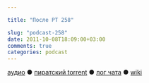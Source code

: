 ```yaml
---

title: "После РТ 258"

slug: "podcast-258"
date: 2011-10-08T18:09:00+03:00
comments: true
categories: podcast
---
```

[аудио](http://cdn.radio-t.com/rt258post.mp3) ● [пиратский torrent](http://pirates.radio-t.com/torrents/rt258post.mp3.torrent) ● [лог чата](http://chat.radio-t.com/logs/radio-t-258.html) ● [wiki](http://wiki.radio-t.com/%D0%9F%D0%BE%D1%81%D0%BB%D0%B5_%D0%A0%D0%A2_258)<audio src="http://cdn.radio-t.com/rt258post.mp3" preload="none">
